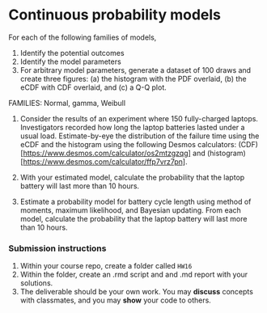 # Continuous probability models

For each of the following families of models, 
1. Identify the potential outcomes
1. Identify the model parameters
1. For arbitrary model parameters, generate a dataset of 100 draws and create three figures: (a) the histogram with the PDF overlaid, (b) the eCDF with CDF overlaid, and (c) a Q-Q plot.

FAMILIES: Normal, gamma, Weibull

1. Consider the results of an experiment where 150 fully-charged laptops.  Investigators recorded how long the laptop batteries lasted under a usual load.  Estimate-by-eye the distribution of the failure time using the eCDF and the histogram using the following Desmos calculators: (CDF)[https://www.desmos.com/calculator/os2mtzgzqg] and (histogram)[https://www.desmos.com/calculator/ffp7vrz7pn].

1. With your estimated model, calculate the probability that the laptop battery will last more than 10 hours.

1. Estimate a probability model for battery cycle length using method of moments, maximum likelihood, and Bayesian updating.  From each model, calculate the probability that the laptop battery will last more than 10 hours.





### Submission instructions

1.  Within your course repo, create a folder called `HW16`
1.  Within the folder, create an .rmd script and and .md report with your solutions.
1.  The deliverable should be your own work.  You may **discuss**
    concepts with classmates, and you may **show** your code to others.